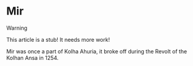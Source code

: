 # Mir

> [!WARNING]
> This article is a stub! It needs more work!

Mir was once a part of Kolha Ahuria, it broke off during the Revolt of the Kolhan Ansa
in 1254.